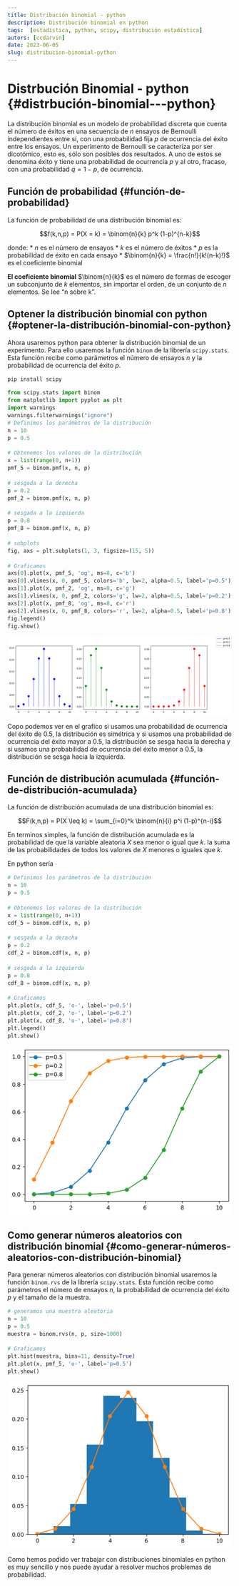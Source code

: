 ```yaml
---
title: Distribución binomial - python
description: Distribución binomial en python
tags:  [estadística, python, scipy, distribución estadística]
autors: [ccdarvin]
date: 2023-06-05
slug: distribucion-binomial-python
---
```


# Distrbución Binomial - python {#distrbución-binomial---python}

La distribución binomial es un modelo de probabilidad discreta que
cuenta el número de éxitos en una secuencia de $n$ ensayos de Bernoulli
independientes entre sí, con una probabilidad fija $p$ de ocurrencia del
éxito entre los ensayos. Un experimento de Bernoulli se caracteriza por
ser dicotómico, esto es, sólo son posibles dos resultados. A uno de
estos se denomina éxito y tiene una probabilidad de ocurrencia $p$ y al
otro, fracaso, con una probabilidad $q = 1 - p$, de ocurrencia.

## Función de probabilidad {#función-de-probabilidad}

La función de probabilidad de una distribución binomial es:

$$f(k,n,p) = P(X = k) = \binom{n}{k} p^k (1-p)^{n-k}$$

donde: \* $n$ es el número de ensayos \* $k$ es el número de éxitos \*
$p$ es la probabilidad de éxito en cada ensayo \*
$\binom{n}{k} = \frac{n!}{k!(n-k)!}$ es el coeficiente binomial

**El coeficiente binomial** $\binom{n}{k}$ es el número de formas de
escoger un subconjunto de $k$ elementos, sin importar el orden, de un
conjunto de $n$ elementos. Se lee “n sobre k”.

## Optener la distribución binomial con python {#optener-la-distribución-binomial-con-python}

Ahora usaremos python para obtener la distribución binomial de un
experimento. Para ello usaremos la función `binom` de la librería
`scipy.stats`. Esta función recibe como parámetros el número de ensayos
$n$ y la probabilidad de ocurrencia del éxito $p$.

``` bash
pip install scipy
```

``` python
from scipy.stats import binom
from matplotlib import pyplot as plt
import warnings
warnings.filterwarnings("ignore")
# Definimos los parámetros de la distribución
n = 10
p = 0.5

# Obtenemos los valores de la distribución
x = list(range(0, n+1))
pmf_5 = binom.pmf(x, n, p)

# sesgada a la derecha
p = 0.2
pmf_2 = binom.pmf(x, n, p)

# sesgada a la izquierda
p = 0.8
pmf_8 = binom.pmf(x, n, p)

# subplots
fig, axs = plt.subplots(1, 3, figsize=(15, 5))

# Graficamos
axs[0].plot(x, pmf_5, 'og', ms=8, c='b')
axs[0].vlines(x, 0, pmf_5, colors='b', lw=2, alpha=0.5, label='p=0.5')
axs[1].plot(x, pmf_2, 'og', ms=8, c='g')
axs[1].vlines(x, 0, pmf_2, colors='g', lw=2, alpha=0.5, label='p=0.2')
axs[2].plot(x, pmf_8, 'og', ms=8, c='r')
axs[2].vlines(x, 0, pmf_8, colors='r', lw=2, alpha=0.5, label='p=0.8')
fig.legend()
fig.show()
```

![](index_files/figure-markdown_strict/cell-2-output-1.png)

Copo podemos ver en el grafico si usamos una probabilidad de ocurrencia
del éxito de 0.5, la distribución es simétrica y si usamos una
probabilidad de ocurrencia del éxito mayor a 0.5, la distribución se
sesga hacia la derecha y si usamos una probabilidad de ocurrencia del
éxito menor a 0.5, la distribución se sesga hacia la izquierda.

## Función de distribución acumulada {#función-de-distribución-acumulada}

La función de distribución acumulada de una distribución binomial es:

$$F(k,n,p) = P(X \leq k) = \sum_{i=0}^k \binom{n}{i} p^i (1-p)^{n-i}$$

En terminos simples, la función de distribución acumulada es la
probabilidad de que la variable aleatoria $X$ sea menor o igual que $k$.
la suma de las probabilidades de todos los valores de $X$ menores o
iguales que $k$.

En python sería

``` python
# Definimos los parámetros de la distribución
n = 10
p = 0.5

# Obtenemos los valores de la distribución
x = list(range(0, n+1))
cdf_5 = binom.cdf(x, n, p)

# sesgada a la derecha
p = 0.2
cdf_2 = binom.cdf(x, n, p)

# sesgada a la izquierda
p = 0.8
cdf_8 = binom.cdf(x, n, p)

# Graficamos
plt.plot(x, cdf_5, 'o-', label='p=0.5')
plt.plot(x, cdf_2, 'o-', label='p=0.2')
plt.plot(x, cdf_8, 'o-', label='p=0.8')
plt.legend()
plt.show()
```

![](index_files/figure-markdown_strict/cell-3-output-1.png)

## Como generar números aleatorios con distribución binomial {#como-generar-números-aleatorios-con-distribución-binomial}

Para generar números aleatorios con distribución binomial usaremos la
función `binom.rvs` de la librería `scipy.stats`. Esta función recibe
como parámetros el número de ensayos $n$, la probabilidad de ocurrencia
del éxito $p$ y el tamaño de la muestra.

``` python
# generamos una muestra aleatoria
n = 10
p = 0.5
muestra = binom.rvs(n, p, size=1000)

# Graficamos
plt.hist(muestra, bins=11, density=True)
plt.plot(x, pmf_5, 'o-', label='p=0.5')
plt.show()
```

![](index_files/figure-markdown_strict/cell-4-output-1.png)

Como hemos podido ver trabajar con distribuciones binomiales en python
es muy sencillo y nos puede ayudar a resolver muchos problemas de
probabilidad.

